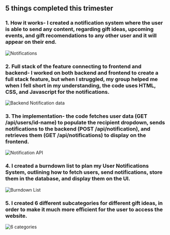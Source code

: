 ## 5 things completed this trimester 

### 1. How it works- I created a notification system where the user is able to send any content, regarding gift ideas, upcoming events, and gift recomendations to any other user and it will appear on their end.
<img src="{{site.baseurl}}/images/notifications.png" alt="Notifications">

### 2. Full stack of the feature connecting to frontend and backend- I worked on both backend and frontend to create a full stack feature, but when I struggled, my group helped me when I fell short in my understanding, the code uses HTML, CSS, and Javascript for the notifications. 
<img src="{{site.baseurl}}/images/backend notif.png" alt="Backend Notification data">


### 3. The implementation- the code fetches user data (GET /api/users/id-name) to populate the recipient dropdown, sends notifications to the backend (POST /api/notification), and retrieves them (GET /api/notifications) to display on the frontend.
<img src="{{site.baseurl}}/images/api notifications.png" alt="Notification API">

### 4. I created a burndown list to plan my User Notifications System, outlining how to fetch users, send notifications, store them in the database, and display them on the UI.
<img src="{{site.baseurl}}/images/burndown list.png" alt="Burndown List">

### 5. I created 6 different subcategories for different gift ideas, in order to make it much more efficient for the user to access the website. 
<img src="{{site.baseurl}}/images/6 categories.png" alt="6 categories">
